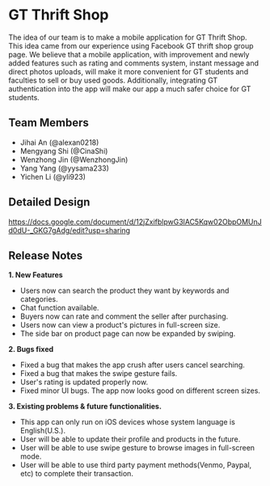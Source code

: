 # GT Thrift Shop

The idea of our team is to make a mobile application for GT Thrift Shop. This idea came from our experience using Facebook GT thrift shop group page. We believe that a mobile application, with improvement and newly added features such as rating and comments system, instant message and direct photos uploads, will make it more convenient for GT students and faculties to sell or buy used goods. Additionally, integrating GT authentication into the app will make our app a much safer choice for GT students.

## Team Members
 
 * Jihai An (@alexan0218)
 * Mengyang Shi (@CinaShi)
 * Wenzhong Jin (@WenzhongJin)
 * Yang Yang (@yysama233)
 * Yichen Li (@yli923)
 
## Detailed Design

 https://docs.google.com/document/d/12jZxifblpwG3lAC5Kqw02ObpOMUnJd0dU-_GKG7gAdg/edit?usp=sharing

## Release Notes
 
__1. New Features__
 * Users now can search the product they want by keywords and categories.
 * Chat function available.
 * Buyers now can rate and comment the seller after purchasing.
 * Users now can view a product's pictures in full-screen size.
 * The side bar on product page can now be expanded by swiping.
 
__2. Bugs fixed__
 * Fixed a bug that makes the app crush after users cancel searching.
 * Fixed a bug that makes the swipe gesture fails.
 * User's rating is updated properly now.
 * Fixed minor UI bugs. The app now looks good on different screen sizes.
 
__3. Existing problems & future functionalities.__
 * This app can only run on iOS devices whose system language is English(U.S.).
 * User will be able to update their profile and products in the future.
 * User will be able to use swipe gesture to browse images in full-screen mode.
 * User will be able to use third party payment methods(Venmo, Paypal, etc) to complete their transaction.

